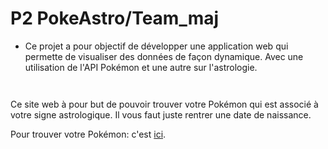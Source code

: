 # P2 PokeAstro/Team_maj

- <p>Ce projet a pour objectif de développer une application web qui permette de visualiser des données de façon dynamique. Avec une utilisation de l'API Pokémon et une autre sur l'astrologie.</p>

<p><img align="center" alt="" src="https://github.com/Alexluu13/P2_Poke-Astro-maj/blob/master/pokeastro1.png"/></p>
<p><img align="center" alt="" src="https://github.com/Alexluu13/P2_Poke-Astro-maj/blob/master/pokeastro2.png"/></p>

<p>Ce site web à pour but de pouvoir trouver votre Pokémon qui est associé à votre signe astrologique. Il vous faut juste rentrer une date de naissance.</p>

Pour trouver votre Pokémon: c'est [ici](https://alexluu13.github.io/P2_Poke-Astro-maj/).

